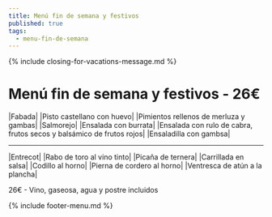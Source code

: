 ```yaml
---
title: Menú fin de semana y festivos
published: true
tags:
  - menu-fin-de-semana
---
```


{% include closing-for-vacations-message.md %}

# Menú fin de semana y festivos - 26€

|Fabada|
|Pisto castellano con huevo|
|Pimientos rellenos de merluza y gambas|
|Salmorejo|
|Ensalada con burrata|
|Ensalada con rulo de cabra, frutos secos y balsámico de frutos rojos|
|Ensaladilla con gambsa|

------

|Entrecot|
|Rabo de toro al vino tinto|
|Picaña de ternera|
|Carrillada en salsa|
|Codillo al horno|
|Pierna de cordero al horno|
|Ventresca de atún a la plancha|

<!-- |Cordero asado|eligiendo este segundo plato se añade 10€ al menú, en total 36€| -->

26€ - Vino, gaseosa, agua y postre incluidos

{% include footer-menu.md %}
